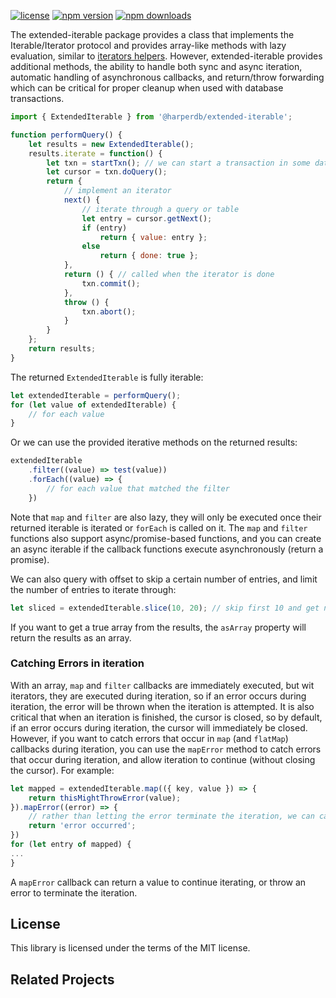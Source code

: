 [![license](https://img.shields.io/badge/license-MIT-brightgreen)](LICENSE)
[![npm version](https://img.shields.io/npm/v/@harperdb/extended-iterable.svg?style=flat-square)](https://www.npmjs.org/package/@harperdb/extended-iterable)
[![npm downloads](https://img.shields.io/npm/dw/@harperdb/extended-iterable)](https://www.npmjs.org/package/@harperdb/extended-iterable)

The extended-iterable package provides a class that implements the
Iterable/Iterator protocol and provides array-like methods with lazy
evaluation, similar to
[iterators helpers](https://github.com/tc39/proposal-iterator-helpers).
However, extended-iterable provides additional methods, the ability to handle
both sync and async iteration, automatic handling of asynchronous callbacks,
and return/throw forwarding which can be critical for proper cleanup when used
with database transactions.



```javascript
import { ExtendedIterable } from '@harperdb/extended-iterable';

function performQuery() {
	let results = new ExtendedIterable();
	results.iterate = function() {
		let txn = startTxn(); // we can start a transaction in some database, and be notified of when the iterable is completed below
		let cursor = txn.doQuery();
		return {
			// implement an iterator
			next() {
				// iterate through a query or table
				let entry = cursor.getNext();
				if (entry)
					return { value: entry };
				else
					return { done: true };
            },
			return () { // called when the iterator is done
				txn.commit();
            },
			throw () {
				txn.abort();
            }
        }
    };
	return results;
}
```


The returned `ExtendedIterable` is fully iterable:

```js
let extendedIterable = performQuery();
for (let value of extendedIterable) {
	// for each value
}
```

Or we can use the provided iterative methods on the returned results:

```js
extendedIterable
	.filter((value) => test(value))
	.forEach((value) => {
		// for each value that matched the filter
	})
```

Note that `map` and `filter` are also lazy, they will only be executed once their returned iterable is iterated or `forEach` is called on it. The `map` and `filter` functions also support async/promise-based functions, and you can create an async iterable if the callback functions execute asynchronously (return a promise).

We can also query with offset to skip a certain number of entries, and limit the number of entries to iterate through:

```js
let sliced = extendedIterable.slice(10, 20); // skip first 10 and get next 10
```

If you want to get a true array from the results, the `asArray` property will return the results as an array.

### Catching Errors in iteration
With an array, `map` and `filter` callbacks are immediately executed, but wit iterators, they are executed during iteration, so if an error occurs during iteration, the error will be thrown when the iteration is attempted. It is also critical that when an iteration is finished, the cursor is closed, so by default, if an error occurs during iteration, the cursor will immediately be closed. However, if you want to catch errors that occur in `map` (and `flatMap`) callbacks during iteration, you can use the `mapError` method to catch errors that occur during iteration, and allow iteration to continue (without closing the cursor). For example:

```js
let mapped = extendedIterable.map(({ key, value }) => {
	return thisMightThrowError(value);
}).mapError((error) => {
    // rather than letting the error terminate the iteration, we can catch it here and return a value to continue iterating:
    return 'error occurred';
})
for (let entry of mapped) {
...
}
```
A `mapError` callback can return a value to continue iterating, or throw an error to terminate the iteration.

## License

This library is licensed under the terms of the MIT license.

## Related Projects
